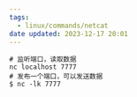 ```yaml
---
tags:
  - linux/commands/netcat
date updated: 2023-12-17 20:01
---
```


```shell
# 监听端口，读取数据
nc localhost 7777 
# 发布一个端口，可以发送数据
$ nc -lk 7777
```

